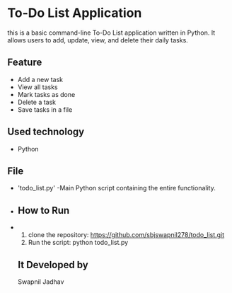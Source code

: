 # To-Do List Application
this is a basic command-line To-Do List application written in Python.
It allows users to add, update, view, and delete their daily tasks.

## Feature
- Add a new task
- View all tasks
- Mark tasks as done
- Delete a task
- Save tasks in a file

## Used technology
  - Python

## File
- 'todo_list.py' -Main Python script containing the entire functionality.

- ## How to Run
- 1. clone the repository:
    https://github.com/sbjswapnil278/todo_list.git 
  2. Run the script:
     python todo_list.py

  ## It Developed by
  Swapnil Jadhav
